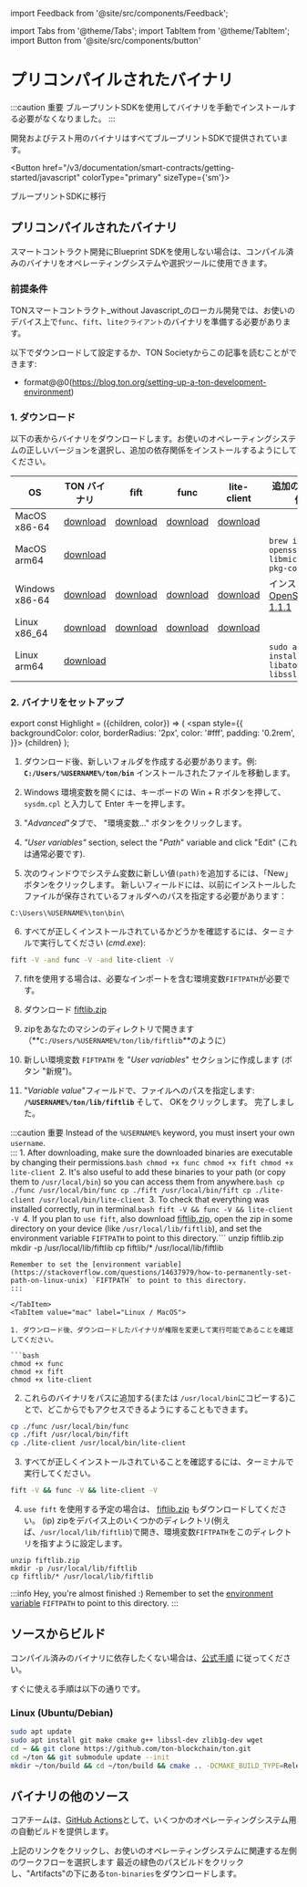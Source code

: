 import Feedback from '@site/src/components/Feedback';

import Tabs from '@theme/Tabs';
import TabItem from '@theme/TabItem';
import Button from '@site/src/components/button'

# プリコンパイルされたバイナリ

:::caution 重要
ブループリントSDKを使用してバイナリを手動でインストールする必要がなくなりました。
:::

開発およびテスト用のバイナリはすべてブループリントSDKで提供されています。

<Button href="/v3/documentation/smart-contracts/getting-started/javascript"
colorType="primary" sizeType={'sm'}>

ブループリントSDKに移行

</Button>

## プリコンパイルされたバイナリ

スマートコントラクト開発にBlueprint SDKを使用しない場合は、コンパイル済みのバイナリをオペレーティングシステムや選択ツールに使用できます。

### 前提条件

TONスマートコントラクト_without Javascript_のローカル開発では、お使いのデバイス上で`func`、`fift`、`liteクライアント`のバイナリを準備する必要があります。

以下でダウンロードして設定するか、TON Societyからこの記事を読むことができます:

- format@@0(https://blog.ton.org/setting-up-a-ton-development-environment)

### 1. ダウンロード

以下の表からバイナリをダウンロードします。お使いのオペレーティングシステムの正しいバージョンを選択し、追加の依存関係をインストールするようにしてください。

| OS                                 | TON バイナリ                                                                                        | fift                                                                                         | func                                                                                         | lite-client                                                                                         | 追加の依存関係                                                                                                   |
| ---------------------------------- | ----------------------------------------------------------------------------------------------- | -------------------------------------------------------------------------------------------- | -------------------------------------------------------------------------------------------- | --------------------------------------------------------------------------------------------------- | --------------------------------------------------------------------------------------------------------- |
| MacOS x86-64                       | [download](https://github.com/ton-blockchain/ton/releases/latest/download/ton-mac-x86-64.zip)   | [download](https://github.com/ton-blockchain/ton/releases/latest/download/fift-mac-x86-64)   | [download](https://github.com/ton-blockchain/ton/releases/latest/download/func-mac-x86-64)   | [download](https://github.com/ton-blockchain/ton/releases/latest/download/lite-client-mac-x86-64)   |                                                                                                           |
| MacOS arm64                        | [download](https://github.com/ton-blockchain/ton/releases/latest/download/ton-mac-arm64.zip)    |                                                                                              |                                                                                              |                                                                                                     | `brew install openssl ninja libmicrohttpd pkg-config`                                                     |
| Windows x86-64                     | [download](https://github.com/ton-blockchain/ton/releases/latest/download/ton-win-x86-64.zip)   | [download](https://github.com/ton-blockchain/ton/releases/latest/download/fift.exe)          | [download](https://github.com/ton-blockchain/ton/releases/latest/download/func.exe)          | [download](https://github.com/ton-blockchain/ton/releases/latest/download/lite-client.exe)          | インストール [OpenSSL 1.1.1](/ton-binaries/windows/Win64OpenSSL_Light-1_1q.msi) |
| Linux  x86_64 | [download](https://github.com/ton-blockchain/ton/releases/latest/download/ton-linux-x86_64.zip) | [download](https://github.com/ton-blockchain/ton/releases/latest/download/fift-linux-x86_64) | [download](https://github.com/ton-blockchain/ton/releases/latest/download/func-linux-x86_64) | [download](https://github.com/ton-blockchain/ton/releases/latest/download/lite-client-linux-x86_64) |                                                                                                           |
| Linux arm64                        | [download](https://github.com/ton-blockchain/ton/releases/latest/download/ton-linux-arm64.zip)  |                                                                                              |                                                                                              |                                                                                                     | `sudo apt install libatomic1 libssl-dev`                                                                  |

### 2. バイナリをセットアップ

export const Highlight = ({children, color}) => (
<span
style={{
backgroundColor: color,
borderRadius: '2px',
color: '#fff',
padding: '0.2rem',
}}>
{children} </span>
);

<Tabs groupId="operating-systems">
  <TabItem value="win" label="Windows">

1. ダウンロード後、新しいフォルダを作成する必要があります。例: **`C:/Users/%USERNAME%/ton/bin`** インストールされたファイルを移動します。

2. Windows 環境変数を開くには、キーボードの <Highlight color="#1877F2">Win + R</Highlight> ボタンを押して、`sysdm.cpl` と入力して Enter キーを押します。

3. "*Advanced*"タブで、 <Highlight color="#1877F2">"環境変数..."</Highlight> ボタンをクリックします。

4. *"User variables"* section, select the "*Path*" variable and click <Highlight color="#1877F2">"Edit"</Highlight> (これは通常必要です).

5. 次のウィンドウでシステム変数に新しい値`(path)`を追加するには、<Highlight color="#1877F2">「New」</Highlight>ボタンをクリックします。
  新しいフィールドには、以前にインストールしたファイルが保存されているフォルダへのパスを指定する必要があります：

```
C:\Users\%USERNAME%\ton\bin\
```

6. すべてが正しくインストールされているかどうかを確認するには、ターミナルで実行してください (*cmd.exe*):

```bash
fift -V -and func -V -and lite-client -V
```

7. fiftを使用する場合は、必要なインポートを含む環境変数`FIFTPATH`が必要です。

  1. ダウンロード [fiftlib.zip](/ton-binaries/windows/fiftlib.zip)
  2. zipをあなたのマシンのディレクトリで開きます（\*\*`C:/Users/%USERNAME%/ton/lib/fiftlib`\*\*のように）
  3. 新しい環境変数 `FIFTPATH` を "*User variables*" セクションに作成します (ボタン <Highlight color="#1877F2">"新規"</Highlight>)。
  4. "*Variable value*"フィールドで、ファイルへのパスを指定します: **`/%USERNAME%/ton/lib/fiftlib`** そして、 <Highlight color="#1877F2">OK</Highlight>をクリックします。 完了しました。

:::caution 重要
Instead of the `%USERNAME%` keyword, you must insert your own `username`.\
:::</TabItem>
<TabItem value="mac" label="Linux / MacOS">1. After downloading, make sure the downloaded binaries are executable by changing their permissions.```bash
chmod +x func
chmod +x fift
chmod +x lite-client
```2. It's also useful to add these binaries to your path (or copy them to `/usr/local/bin`) so you can access them from anywhere.```bash
cp ./func /usr/local/bin/func
cp ./fift /usr/local/bin/fift
cp ./lite-client /usr/local/bin/lite-client
```3. To check that everything was installed correctly, run in terminal.```bash
fift -V && func -V && lite-client -V
```4. If you plan to `use fift`, also download [fiftlib.zip](/ton-binaries/windows/fiftlib.zip), open the zip in some directory on your device (like `/usr/local/lib/fiftlib`), and set the environment variable `FIFTPATH` to point to this directory.```
unzip fiftlib.zip
mkdir -p /usr/local/lib/fiftlib
cp fiftlib/* /usr/local/lib/fiftlib
```:::info Hey, you're almost finished :)
Remember to set the [environment variable](https://stackoverflow.com/questions/14637979/how-to-permanently-set-path-on-linux-unix) `FIFTPATH` to point to this directory.
:::

</TabItem>
<TabItem value="mac" label="Linux / MacOS">

1. ダウンロード後、ダウンロードしたバイナリが権限を変更して実行可能であることを確認してください。

```bash
chmod +x func
chmod +x fift
chmod +x lite-client
```

2. これらのバイナリをパスに追加する(または `/usr/local/bin`にコピーする)ことで、どこからでもアクセスできるようにすることもできます。

```bash
cp ./func /usr/local/bin/func
cp ./fift /usr/local/bin/fift
cp ./lite-client /usr/local/bin/lite-client
```

3. すべてが正しくインストールされていることを確認するには、ターミナルで実行してください。

```bash
fift -V && func -V && lite-client -V
```

4. `use fift` を使用する予定の場合は、 [fiftlib.zip](/ton-binaries/windows/fiftlib) もダウンロードしてください。 (ip) zipをデバイス上のいくつかのディレクトリ(例えば、`/usr/local/lib/fiftlib`)で開き、環境変数`FIFTPATH`をこのディレクトリを指すように設定します。

```
unzip fiftlib.zip
mkdir -p /usr/local/lib/fiftlib
cp fiftlib/* /usr/local/lib/fiftlib
```

:::info Hey, you're almost finished :)
Remember to set the [environment variable](https://stackoverflow.com/questions/14637979/how-to-permanently-set-path-on-linux-unix) `FIFTPATH` to point to this directory.
:::

  </TabItem>
</Tabs>

## ソースからビルド

コンパイル済みのバイナリに依存したくない場合は、[公式手順](/v3/guidelines/smart-contrits/howto/compile/compile-instructions) に従ってください。

すぐに使える手順は以下の通りです。

### Linux (Ubuntu/Debian)

```bash
sudo apt update
sudo apt install git make cmake g++ libssl-dev zlib1g-dev wget
cd ~ && git clone https://github.com/ton-blockchain/ton.git
cd ~/ton && git submodule update --init
mkdir ~/ton/build && cd ~/ton/build && cmake .. -DCMAKE_BUILD_TYPE=Release && make -j 4
```

## バイナリの他のソース

コアチームは、[GitHub Actions](https://github.com/ton-blockchain/ton/releases/latest)として、いくつかのオペレーティングシステム用の自動ビルドを提供します。

上記のリンクをクリックし、お使いのオペレーティングシステムに関連する左側のワークフローを選択します 最近の緑色のパスビルドをクリックし、"Artifacts"の下にある`ton-binaries`をダウンロードします。

<Feedback />

